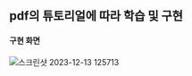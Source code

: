 ## pdf의 튜토리얼에 따라 학습 및 구현


#### 구현 화면
![스크린샷 2023-12-13 125713](https://github.com/Choijake/game-programming/assets/107412414/20e3cf89-ef76-4893-9307-933b446ce462)

